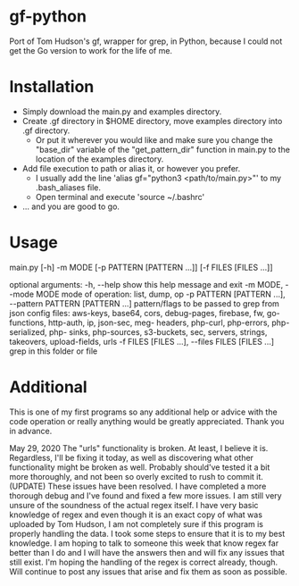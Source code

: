# gf-python
Port of Tom Hudson's gf, wrapper for grep, in Python, because I could not get the Go version to work for the life of me.


# Installation
- Simply download the main.py and examples directory.
- Create .gf directory in $HOME directory, move examples directory into .gf directory.
  - Or put it wherever you would like and make sure you change the "base_dir" variable of the "get_pattern_dir" function in     main.py to the location of the examples directory.
- Add file execution to path or alias it, or however you prefer.
  - I usually add the line 'alias gf="python3 <path/to/main.py>"' to my .bash_aliases file.
  - Open terminal and execute 'source ~/.bashrc'
- ... and you are good to go.

# Usage
main.py [-h] -m MODE [-p PATTERN [PATTERN ...]] [-f FILES [FILES ...]]

optional arguments:
  -h, --help            show this help message and exit
  -m MODE, --mode MODE  mode of operation: list, dump, op
  -p PATTERN [PATTERN ...], --pattern PATTERN [PATTERN ...]
                        pattern/flags to be passed to grep from json config
                        files: aws-keys, base64, cors, debug-pages, firebase,
                        fw, go-functions, http-auth, ip, json-sec, meg-
                        headers, php-curl, php-errors, php-serialized, php-
                        sinks, php-sources, s3-buckets, sec, servers, strings,
                        takeovers, upload-fields, urls
  -f FILES [FILES ...], --files FILES [FILES ...]
                        grep in this folder or file
                        
# Additional
This is one of my first programs so any additional help or advice with the code operation or really anything would be greatly appreciated. Thank you in advance.

May 29, 2020
The "urls" functionality is broken. At least, I believe it is. Regardless, I'll be fixing it today, as well as discovering what other functionality might be broken as well. Probably should've tested it a bit more thoroughly, and not been so overly excited to rush to commit it.
(UPDATE) These issues have been resolved. I have completed a more thorough debug and I've found and fixed a few more issues. I am still very unsure of the soundness of the actual regex itself. I have very basic knowledge of regex and even though it is an exact copy of what was uploaded by Tom Hudson, I am not completely sure if this program is properly handling the data. I took some steps to ensure that it is to my best knowledge.  I am hoping to talk to someone this week that know regex far better than I do and I will have the answers then and will fix any issues that still exist. I'm hoping the handling of the regex is correct already, though. Will continue to post any issues that arise and fix them as soon as possible. 
